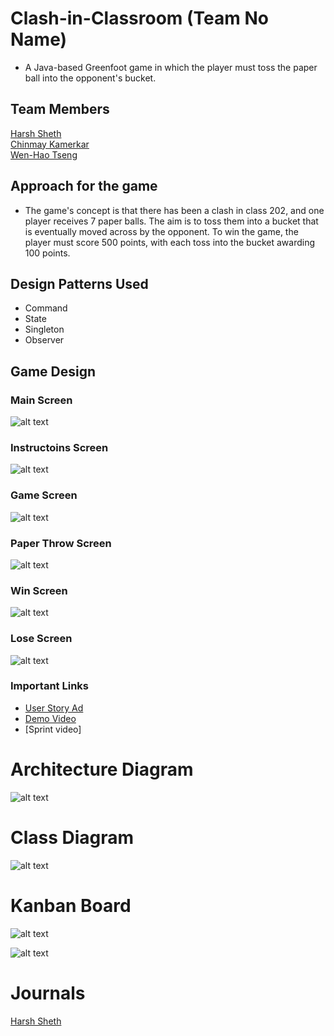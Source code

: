 # Clash-in-Classroom (Team No Name)

- A Java-based Greenfoot game in which the player must toss the paper ball into the opponent's bucket.

## Team Members

[Harsh Sheth](https://github.com/harsh-sheth7)<br>
[Chinmay Kamerkar](https://github.com/mercury297)<br>
[Wen-Hao Tseng](https://github.com/Wenhao-Tseng)

## Approach for the game

- The game's concept is that there has been a clash in class 202, and one player receives 7 paper balls. The aim is to toss them into a bucket that is eventually moved across by the opponent. To win the game, the player must score 500 points, with each toss into the bucket awarding 100 points.

## Design Patterns Used

- Command
- State
- Singleton
- Observer

## Game Design

### Main Screen

![alt text](https://github.com/nguyensjsu/fa21-202-team-no-name/blob/main/Screenshots/Main%20Screen.png)

### Instructoins Screen

![alt text](https://github.com/nguyensjsu/fa21-202-team-no-name/blob/main/Screenshots/Instructions%20Screen.png)

### Game Screen

![alt text](https://github.com/nguyensjsu/fa21-202-team-no-name/blob/main/Screenshots/Game%20Screen.png)

### Paper Throw Screen

![alt text](https://github.com/nguyensjsu/fa21-202-team-no-name/blob/main/Screenshots/Paper%20throw%20screen.png)

### Win Screen

![alt text](https://github.com/nguyensjsu/fa21-202-team-no-name/blob/main/Screenshots/Win%20Screen.png)

### Lose Screen

![alt text](https://github.com/nguyensjsu/fa21-202-team-no-name/blob/main/Screenshots/Lose%20Screen.png)

### Important Links

- [User Story Ad](https://youtu.be/C439PqK_hs8)
- [Demo Video](https://youtu.be/s4BULVYJZeI)
- [Sprint video]

# Architecture Diagram

![alt text](https://github.com/nguyensjsu/fa21-202-team-no-name/blob/main/Diagrams/Architecture.png)

# Class Diagram

![alt text](https://github.com/nguyensjsu/fa21-202-team-no-name/blob/main/Diagrams/Class%20Diagram.png)

# Kanban Board

![alt text](https://github.com/nguyensjsu/fa21-202-team-no-name/blob/main/Screenshots/Kanban%20Board%20mid.png)

![alt text](https://github.com/nguyensjsu/fa21-202-team-no-name/blob/main/Screenshots/Kanban%20Board%20complete.png)

# Journals

[Harsh Sheth](https://github.com/nguyensjsu/fa21-202-team-no-name/blob/main/Journals/Harsh.md)
